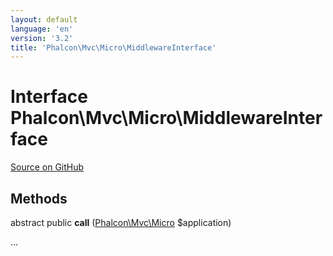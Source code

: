 ```yaml
---
layout: default
language: 'en'
version: '3.2'
title: 'Phalcon\Mvc\Micro\MiddlewareInterface'
---
```

# Interface **Phalcon\Mvc\Micro\MiddlewareInterface**

<a href="https://github.com/phalcon/cphalcon/tree/v3.2.0/phalcon/mvc/micro/middlewareinterface.zep" class="btn btn-default btn-sm">Source on GitHub</a>

## Methods
abstract public  **call** ([Phalcon\Mvc\Micro](/3.2/en/api/Phalcon_Mvc_Micro) $application)

...


